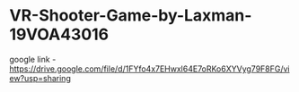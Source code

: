 # VR-Shooter-Game-by-Laxman-19VOA43016
google link - https://drive.google.com/file/d/1FYfo4x7EHwxl64E7oRKo6XYVyg79F8FG/view?usp=sharing
